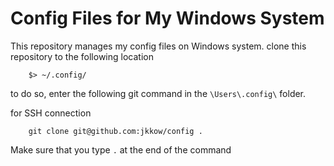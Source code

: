 # Config Files for My Windows System

This repository manages my config files on Windows system.
clone this repository to the following location

```
    $> ~/.config/
```

to do so, enter the following git command in the `\Users\.config\` folder.

for SSH connection

```
    git clone git@github.com:jkkow/config .
```

Make sure that you type `.` at the end of the command

